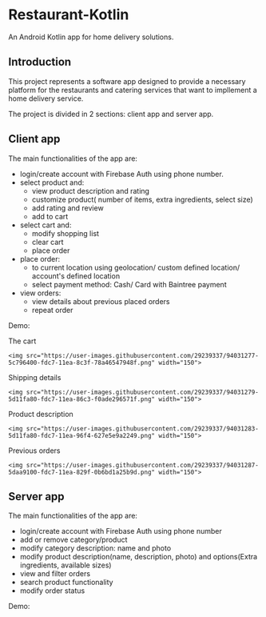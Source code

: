 # Restaurant-Kotlin

An Android Kotlin app for home delivery solutions.

## Introduction

This project represents a software app designed to provide a necessary platform for the restaurants and catering services that want to impllement a home delivery service.

The project is divided in 2 sections: client app and server app.

## Client app

The main functionalities of the app are:

- login/create account with Firebase Auth using phone number.
- select product and:
    - view product description and rating
    - customize product( number of items, extra ingredients, select size)
    - add rating and review
    - add to cart
- select cart and:
    - modify shopping list
    - clear cart
    - place order
 - place order:
    - to current location using geolocation/ custom defined location/ account's defined location
    - select payment method: Cash/ Card with Baintree payment
 - view orders:
    - view details about previous placed orders
    - repeat order 

Demo:

The cart
```
<img src="https://user-images.githubusercontent.com/29239337/94031277-5c796400-fdc7-11ea-8c3f-78a46547948f.png" width="150">
```
Shipping details
```
<img src="https://user-images.githubusercontent.com/29239337/94031279-5d11fa80-fdc7-11ea-86c3-f0ade296571f.png" width="150">
```
Product description
```
<img src="https://user-images.githubusercontent.com/29239337/94031283-5d11fa80-fdc7-11ea-96f4-627e5e9a2249.png" width="150">
```
Previous orders
```
<img src="https://user-images.githubusercontent.com/29239337/94031287-5daa9100-fdc7-11ea-829f-0b6bd1a25b9d.png" width="150">
```

## Server app

The main functionalities of the app are:

- login/create account with Firebase Auth using phone number
- add or remove category/product
- modify category description: name and photo
- modify product description(name, description, photo) and options(Extra ingredients, available sizes)
- view and filter orders
- search product functionality
- modify order status

Demo: 



